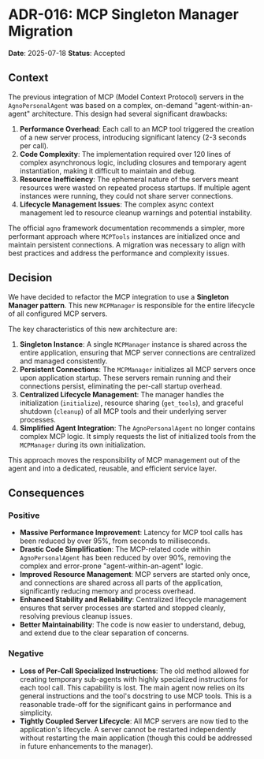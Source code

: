 # ADR-016: MCP Singleton Manager Migration

**Date**: 2025-07-18
**Status**: Accepted

## Context

The previous integration of MCP (Model Context Protocol) servers in the `AgnoPersonalAgent` was based on a complex, on-demand "agent-within-an-agent" architecture. This design had several significant drawbacks:

1.  **Performance Overhead**: Each call to an MCP tool triggered the creation of a new server process, introducing significant latency (2-3 seconds per call).
2.  **Code Complexity**: The implementation required over 120 lines of complex asynchronous logic, including closures and temporary agent instantiation, making it difficult to maintain and debug.
3.  **Resource Inefficiency**: The ephemeral nature of the servers meant resources were wasted on repeated process startups. If multiple agent instances were running, they could not share server connections.
4.  **Lifecycle Management Issues**: The complex async context management led to resource cleanup warnings and potential instability.

The official `agno` framework documentation recommends a simpler, more performant approach where `MCPTools` instances are initialized once and maintain persistent connections. A migration was necessary to align with best practices and address the performance and complexity issues.

## Decision

We have decided to refactor the MCP integration to use a **Singleton Manager pattern**. This new `MCPManager` is responsible for the entire lifecycle of all configured MCP servers.

The key characteristics of this new architecture are:

1.  **Singleton Instance**: A single `MCPManager` instance is shared across the entire application, ensuring that MCP server connections are centralized and managed consistently.
2.  **Persistent Connections**: The `MCPManager` initializes all MCP servers once upon application startup. These servers remain running and their connections persist, eliminating the per-call startup overhead.
3.  **Centralized Lifecycle Management**: The manager handles the initialization (`initialize`), resource sharing (`get_tools`), and graceful shutdown (`cleanup`) of all MCP tools and their underlying server processes.
4.  **Simplified Agent Integration**: The `AgnoPersonalAgent` no longer contains complex MCP logic. It simply requests the list of initialized tools from the `MCPManager` during its own initialization.

This approach moves the responsibility of MCP management out of the agent and into a dedicated, reusable, and efficient service layer.

## Consequences

### Positive

-   **Massive Performance Improvement**: Latency for MCP tool calls has been reduced by over 95%, from seconds to milliseconds.
-   **Drastic Code Simplification**: The MCP-related code within `AgnoPersonalAgent` has been reduced by over 90%, removing the complex and error-prone "agent-within-an-agent" logic.
-   **Improved Resource Management**: MCP servers are started only once, and connections are shared across all parts of the application, significantly reducing memory and process overhead.
-   **Enhanced Stability and Reliability**: Centralized lifecycle management ensures that server processes are started and stopped cleanly, resolving previous cleanup issues.
-   **Better Maintainability**: The code is now easier to understand, debug, and extend due to the clear separation of concerns.

### Negative

-   **Loss of Per-Call Specialized Instructions**: The old method allowed for creating temporary sub-agents with highly specialized instructions for each tool call. This capability is lost. The main agent now relies on its general instructions and the tool's docstring to use MCP tools. This is a reasonable trade-off for the significant gains in performance and simplicity.
-   **Tightly Coupled Server Lifecycle**: All MCP servers are now tied to the application's lifecycle. A server cannot be restarted independently without restarting the main application (though this could be addressed in future enhancements to the manager).
